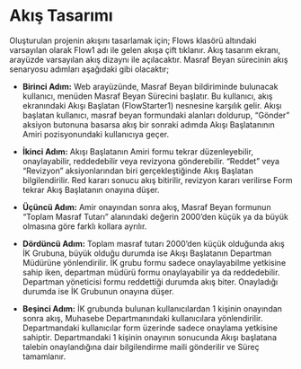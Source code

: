 ﻿# Akış Tasarımı
Oluşturulan projenin akışını tasarlamak için; Flows klasörü altındaki varsayılan olarak Flow1 adı ile gelen akışa çift tıklanır. Akış tasarım ekranı, arayüzde varsayılan akış dizaynı ile açılacaktır.
Masraf Beyan sürecinin akış senaryosu adımları aşağıdaki gibi olacaktır;

- **Birinci Adım:** Web arayüzünde, Masraf Beyan bildiriminde bulunacak kullanıcı, menüden Masraf Beyan Sürecini başlatır. Bu kullanıcı, akış ekranındaki Akışı Başlatan (FlowStarter1) nesnesine karşılık gelir. Akışı başlatan kullanıcı, masraf beyan formundaki alanları doldurup, “Gönder” aksiyon butonuna basarsa akış bir sonraki adımda Akışı Başlatanının Amiri pozisyonundaki kullanıcıya geçer.
  

-  **İkinci Adım:** Akışı Başlatanın Amiri formu tekrar düzenleyebilir, onaylayabilir, reddedebilir veya revizyona gönderebilir. “Reddet” veya “Revizyon” aksiyonlarından biri gerçekleştiğinde Akış Başlatan bilgilendirilir. Red kararı sonucu akış bitirilir, revizyon kararı verilirse Form tekrar Akış Başlatanın onayına düşer.
  

-  **Üçüncü Adım:** Amir onayından sonra akış, Masraf Beyan formunun “Toplam Masraf Tutarı” alanındaki değerin 2000’den küçük ya da büyük olmasına göre farklı kollara ayrılır.
  

-  **Dördüncü Adım:** Toplam masraf tutarı 2000’den küçük olduğunda akış İK Grubuna, büyük olduğu durumda ise Akışı Başlatanın Departman Müdürüne yönlendirilir. İK grubu formu sadece onaylayabilme yetkisine sahip iken, departman müdürü formu onaylayabilir ya da reddedebilir. Departman yöneticisi formu reddettiği durumda akış biter. Onayladığı durumda ise İK Grubunun onayına düşer.
  

-  **Beşinci Adım:** İK grubunda bulunan kullanıcılardan 1 kişinin onayından sonra akış, Muhasebe Departmanındaki kullanıcılara yönlendirilir. Departmandaki kullanıcılar form üzerinde sadece onaylama yetkisine sahiptir. Departmandaki 1 kişinin onayının sonucunda Akışı başlatana talebin onaylandığına dair bilgilendirme maili gönderilir ve Süreç tamamlanır.
